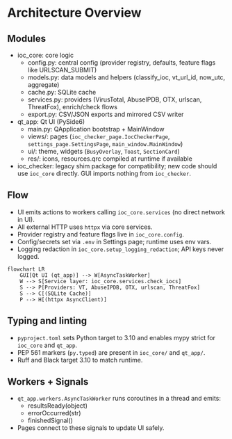 # Architecture Overview

## Modules
- ioc_core: core logic
  - config.py: central config (provider registry, defaults, feature flags like URLSCAN_SUBMIT)
  - models.py: data models and helpers (classify_ioc, vt_url_id, now_utc, aggregate)
  - cache.py: SQLite cache
  - services.py: providers (VirusTotal, AbuseIPDB, OTX, urlscan, ThreatFox), enrich/check flows
  - export.py: CSV/JSON exports and mirrored CSV writer
- qt_app: Qt UI (PySide6)
  - main.py: QApplication bootstrap + MainWindow
  - views/: pages (`ioc_checker_page.IocCheckerPage`, `settings_page.SettingsPage`, `main_window.MainWindow`)
  - ui/: theme, widgets (`BusyOverlay`, `Toast`, `SectionCard`)
  - res/: icons, resources.qrc compiled at runtime if available
- ioc_checker: legacy shim package for compatibility; new code should use `ioc_core` directly. GUI imports nothing from `ioc_checker`.

## Flow
- UI emits actions to workers calling `ioc_core.services` (no direct network in UI).
- All external HTTP uses `httpx` via core services.
- Provider registry and feature flags live in `ioc_core.config`.
- Config/secrets set via `.env` in Settings page; runtime uses env vars.
- Logging redaction in `ioc_core.setup_logging_redaction`; API keys never logged.

```mermaid
flowchart LR
    GUI[Qt UI (qt_app)] --> W[AsyncTaskWorker]
    W --> S[Service layer: ioc_core.services.check_iocs]
    S --> P[Providers: VT, AbuseIPDB, OTX, urlscan, ThreatFox]
    S --> C[(SQLite Cache)]
    P --> H[(httpx AsyncClient)]
```

## Typing and linting
- `pyproject.toml` sets Python target to 3.10 and enables mypy strict for `ioc_core` and `qt_app`.
- PEP 561 markers (`py.typed`) are present in `ioc_core/` and `qt_app/`.
- Ruff and Black target 3.10 to match runtime.

## Workers + Signals
- `qt_app.workers.AsyncTaskWorker` runs coroutines in a thread and emits:
  - resultsReady(object)
  - errorOccurred(str)
  - finishedSignal()
- Pages connect to these signals to update UI safely. 